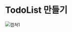 # TodoList 만들기
![캡쳐1](https://user-images.githubusercontent.com/95167623/228315358-ec08cf36-8cd4-4b32-abf5-c0963bda37d8.jpeg)
